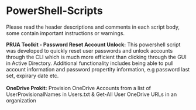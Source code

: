 # PowerShell-Scripts


Please read the header descriptions and comments in each script body, some contain important instructions or warnings.

<b>PRUA Toolkit - Password Reset Account Unlock:</b> This powershell script was developed to quickly reset user passwords and unlock accounts through the CLI which is much more efficient than clicking through the GUI in Active Directory.
Additional functionality includes being able to pull account information and password propertity information, e.g password last set, expirary date etc. 
<br></br>
<b>OneDrive Prokit:</b> Provision OneDrive Accounts from a list of UserProvisionalNames in Users.txt & Get-All User OneDrive URLs in an organization
